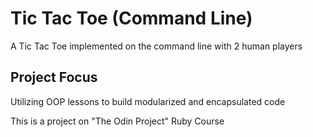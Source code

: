 # Tic Tac Toe (Command Line)
A Tic Tac Toe implemented on the command line with 2 human players
## Project Focus
Utilizing OOP lessons to build modularized and encapsulated code

This is a project on "The Odin Project" Ruby Course
